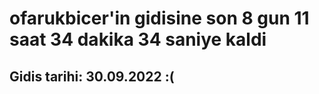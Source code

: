 # ofarukbicer'in gidisine son 8 gun 11 saat 34 dakika 34 saniye kaldi

## Gidis tarihi: 30.09.2022 :(